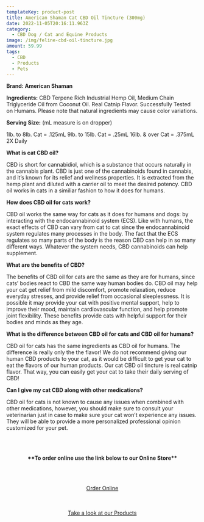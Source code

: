 ```yaml
---
templateKey: product-post
title: American Shaman Cat CBD Oil Tincture (300mg)
date: 2022-11-05T20:16:11.963Z
category:
  - CBD Dog / Cat and Equine Products
image: /img/feline-cbd-oil-tincture.jpg
amount: 59.99
tags:
  - CBD
  - Products
  - Pets
---
```

**Brand: American Shaman**

**Ingredients:** CBD Terpene Rich Industrial Hemp Oil, Medium Chain Triglyceride Oil from Coconut Oil. Real Catnip Flavor. Successfully Tested on Humans. Please note that natural ingredients may cause color variations.

**Serving Size:** (mL measure is on dropper)

1lb. to 8lb. Cat = .125mL 9lb. to 15lb. Cat = .25mL 16lb. & over Cat = .375mL 2X Daily

**What is cat CBD oil?**

CBD is short for cannabidiol, which is a substance that occurs naturally in the cannabis plant. CBD is just one of the cannabinoids found in cannabis, and it’s known for its relief and wellness properties. It is extracted from the hemp plant and diluted with a carrier oil to meet the desired potency. CBD oil works in cats in a similiar fashion to how it does for humans. 

**How does CBD oil for cats work?**

CBD oil works the same way for cats as it does for humans and dogs: by interacting with the endocannabinoid system (ECS). Like with humans, the exact effects of CBD can vary from cat to cat since the endocannabinoid system regulates many processes in the body. The fact that the ECS regulates so many parts of the body is the reason CBD can help in so many different ways. Whatever the system needs, CBD cannabinoids can help supplement.

**What are the benefits of CBD?**

The benefits of CBD oil for cats are the same as they are for humans, since cats’ bodies react to CBD the same way human bodies do. CBD oil may help your cat get relief from mild discomfort, promote relaxation, reduce everyday stresses, and provide relief from occasional sleeplessness. It is possible it may provide your cat with positive mental support, help to improve their mood, maintain cardiovascular function, and help promote joint flexibility. These benefits provide cats with helpful support for their bodies and minds as they age.

**What is the difference between CBD oil for cats and CBD oil for humans?**

CBD oil for cats has the same ingredients as CBD oil for humans.  The difference is really only the the flavor! We do not recommend giving our human CBD products to your cat, as it would be difficult to get your cat to eat the flavors of our human products. Our cat CBD oil tincture is real catnip flavor. That way, you can easily get your cat to take their daily serving of CBD!

**Can I give my cat CBD along with other medications?**

CBD oil for cats is not known to cause any issues when combined with other medications, however, you should make sure to consult your veterinarian just in case to make sure your cat won’t experience any issues. They will be able to provide a more personalized professional opinion customized for your pet.

<br><br>

<Center>

**\*\*To order online use the link below to our Online Store\*\***

<br><br>

<Center><a class="link-view-more-products" target="_blank" href="https://capitalcbd.shop/product/cat-cbd-oil-tincture-300mg/">Order Online</a></

<br><br><br>

<Center><a class="link-view-more-products" target="_blank" href="https://capitalamericanshaman.com/products">Take a look at our Products</a></Center>

<br><br>